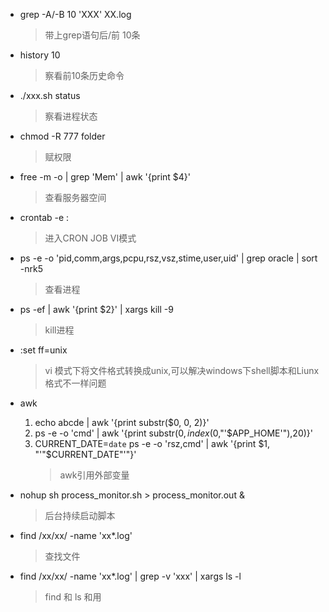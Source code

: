 - grep -A/-B 10 'XXX' XX.log
    > 带上grep语句后/前 10条

- history 10
    > 察看前10条历史命令

- ./xxx.sh status
    > 察看进程状态

- chmod -R 777 folder
    > 赋权限

- free -m -o | grep 'Mem' | awk '{print $4}'
    > 查看服务器空间

- crontab -e : 
    > 进入CRON JOB VI模式

- ps -e -o 'pid,comm,args,pcpu,rsz,vsz,stime,user,uid' | grep oracle |  sort -nrk5
    > 查看进程

- ps -ef | awk '{print $2}' | xargs kill -9
    > kill进程

- :set ff=unix
    > vi 模式下将文件格式转换成unix,可以解决windows下shell脚本和Liunx格式不一样问题

- awk
    1. echo abcde | awk '{print substr($0, 0, 2)}'
    2. ps -e -o 'cmd' | awk '{print substr($0,index($0,"'$APP_HOME'"),20)}' 
    4. CURRENT_DATE=`date` ps -e -o 'rsz,cmd' | awk '{print $1, "'"$CURRENT_DATE"'"}'
        > awk引用外部变量

- nohup sh process_monitor.sh > process_monitor.out &
    > 后台持续启动脚本

-  find /xx/xx/ -name 'xx*.log'
    > 查找文件
- find /xx/xx/ -name 'xx*.log' | grep -v 'xxx' | xargs ls -l
    > find 和 ls 和用